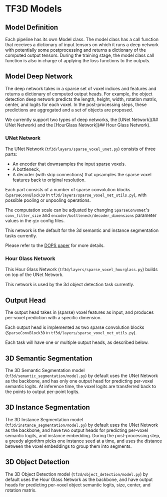# TF3D Models

## Model Definition

Each pipeline has its own Model class. The model class has a call function that
receives a dictionary of input tensors on which it runs a deep network with
potentially some postprocessing and returns a dictionary of the computed output
tensors. During the training stage, the model class call function is also in
charge of applying the loss functions to the outputs.

## Model Deep Network

The deep network takes in a sparse set of voxel indices and features and returns
a dictionary of computed output heads. For example, the object detection deep
network predicts the length, height, width, rotation matrix, center, and logits
for each voxel. In the post-processing steps, these predictions are aggregated
and a set of objects are proposed.

We currently support two types of deep networks, the
[UNet Network](## UNet Network) and the
[HourGlass Network](## Hour Glass Network).

### UNet Network

The UNet Network (`tf3d/layers/sparse_voxel_unet.py`) consists of three parts:

*   An encoder that downsamples the input sparse voxels.
*   A bottleneck,
*   A decoder (with skip connections) that upsamples the sparse voxel features
    back to original resolution.

Each part consists of a number of sparse convolution blocks (`SparseConvBlock3D`
in `tf3d/layers/sparse_voxel_net_utils.py`), with possible pooling or unpooling
operations.

The computation scale can be adjusted by changing `SparseConvUNet`'s
`conv_filter_size` and `encoder/bottleneck/decoder_dimensions` parameter values
in the `gin` config files.

This network is the default for the 3d semantic and instance segmentation tasks
currently.

Please refer to the <a href='https://arxiv.org/abs/2004.01170' target='_blank'>DOPS paper</a> for more
details.

### Hour Glass Network

This Hour Glass Network (`tf3d/layers/sparse_voxel_hourglass.py`) builds on top
of the UNet Network.

This network is used by the 3d object detection task currently.

## Output Head

The output head takes in (sparse) voxel features as input, and produces
per-voxel prediction with a specific dimension.

Each output head is implemented as two sparse convolution blocks
(`SparseConvBlock3D` in `tf3d/layers/sparse_voxel_net_utils.py`).

Each task will have one or multiple output heads, as described below.

## 3D Semantic Segmentation

The 3D Semantic Segmentation model (`tf3d/semantic_segmentation/model.py`) by
default uses the UNet Network as the backbone, and has only one output head for
predicting per-voxel semantic logits. At inference time, the voxel logits are
transferred back to the points to output per-point logits.

## 3D Instance Segmentation

The 3D Instance Segmentation model (`tf3d/instance_segmentation/model.py`) by
default uses the UNet Network as the backbone, and have two output heads for
predicting per-voxel semantic logits, and instance embedding. During the
post-processing step, a greedy algorithm picks one instance seed at a time, and
uses the distance between the voxel embeddings to group them into segments.

## 3D Object Detection

The 3D Object Detection model (`tf3d/object_detection/model.py`) by default uses
the Hour Glass Network as the backbone, and have output heads for predicting
per-voxel object semantic logits, size, center, and rotation matrix.
